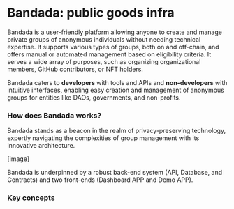 # Bandada: public goods infra

Bandada is a user-friendly platform allowing anyone to create and manage private groups of anonymous individuals without needing technical expertise. It supports various types of groups, both on and off-chain, and offers manual or automated management based on eligibility criteria. It serves a wide array of purposes, such as organizing organizational members, GitHub contributors, or NFT holders.

Bandada caters to **developers** with tools and APIs and **non-developers** with intuitive interfaces, enabling easy creation and management of anonymous groups for entities like DAOs, governments, and non-profits.

### How does Bandada works?

Bandada stands as a beacon in the realm of privacy-preserving technology, expertly navigating the complexities of group management with its innovative architecture.

[image]

Bandada is underpinned by a robust back-end system (API, Database, and Contracts) and two front-ends (Dashboard APP and Demo APP).

### Key concepts
